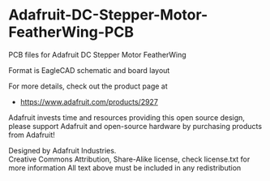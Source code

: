 # Adafruit-DC-Stepper-Motor-FeatherWing-PCB
PCB files for Adafruit DC Stepper Motor FeatherWing

Format is EagleCAD schematic and board layout

For more details, check out the product page at

   * https://www.adafruit.com/products/2927

Adafruit invests time and resources providing this open source design, 
please support Adafruit and open-source hardware by purchasing 
products from Adafruit!

Designed by Adafruit Industries.  
Creative Commons Attribution, Share-Alike license, check license.txt for more information
All text above must be included in any redistribution